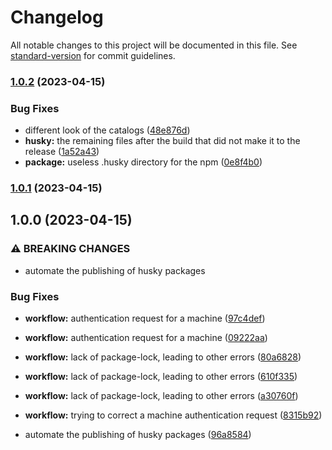 # Changelog

All notable changes to this project will be documented in this file. See [standard-version](https://github.com/conventional-changelog/standard-version) for commit guidelines.

### [1.0.2](https://github.com/mokkapps/changelog-generator-demo/compare/v1.0.1...v1.0.2) (2023-04-15)

### Bug Fixes

- different look of the catalogs ([48e876d](https://github.com/mokkapps/changelog-generator-demo/commits/48e876dcf2a45e3c6c98c679338d32e384168492))
- **husky:** the remaining files after the build that did not make it to the release ([1a52a43](https://github.com/mokkapps/changelog-generator-demo/commits/1a52a4369f5fa5a5eca79c915e8ba269ef59684d))
- **package:** useless .husky directory for the npm ([0e8f4b0](https://github.com/mokkapps/changelog-generator-demo/commits/0e8f4b01a6550fe662c0e231cd4dc851514f1732))

### [1.0.1](https://github.com/mokkapps/changelog-generator-demo/compare/v1.0.0...v1.0.1) (2023-04-15)

## 1.0.0 (2023-04-15)

### ⚠ BREAKING CHANGES

- automate the publishing of husky packages

### Bug Fixes

- **workflow:** authentication request for a machine ([97c4def](https://github.com/mokkapps/changelog-generator-demo/commits/97c4def13797678bb16edd56306027f4deaac5e3))
- **workflow:** authentication request for a machine ([09222aa](https://github.com/mokkapps/changelog-generator-demo/commits/09222aaa663ca95abbe3fb516d5c70f4a0ad31f0))
- **workflow:** lack of package-lock, leading to other errors ([80a6828](https://github.com/mokkapps/changelog-generator-demo/commits/80a682807a7ce38a21e124d53bd4f97a5975357b))
- **workflow:** lack of package-lock, leading to other errors ([610f335](https://github.com/mokkapps/changelog-generator-demo/commits/610f335a44f1b50ea8e461f0763d857787d15210))
- **workflow:** lack of package-lock, leading to other errors ([a30760f](https://github.com/mokkapps/changelog-generator-demo/commits/a30760fbd7b0b18fe98b0883edddd071bd89e5af))
- **workflow:** trying to correct a machine authentication request ([8315b92](https://github.com/mokkapps/changelog-generator-demo/commits/8315b92cbcf0fe7cf8ecb19ffe0263285bdbd0df))

- automate the publishing of husky packages ([96a8584](https://github.com/mokkapps/changelog-generator-demo/commits/96a85847356960d17eb89c3e34ecde592ce75e00))
